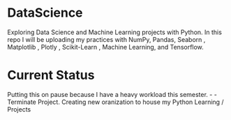 # DataScience
Exploring Data Science and Machine Learning projects with Python. In this repo I will be uploading my practices with NumPy, Pandas, Seaborn , Matplotlib , Plotly , Scikit-Learn , Machine Learning, and Tensorflow.

# Current Status

Putting this on pause because I have a heavy workload this semester.  - - Terminate Project. Creating new oranization to house my Python Learning / Projects
